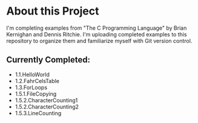 # About this Project
I'm completing examples from "The C Programming Language" by Brian Kernighan and Dennis Ritchie.
I'm uploading completed examples to this repository to organize them and familiarize myself with Git version control.

## Currently Completed:
- 1.1.HelloWorld
- 1.2.FahrCelsTable
- 1.3.ForLoops
- 1.5.1.FileCopying
- 1.5.2.CharacterCounting1
- 1.5.2.CharacterCounting2
- 1.5.3.LineCounting